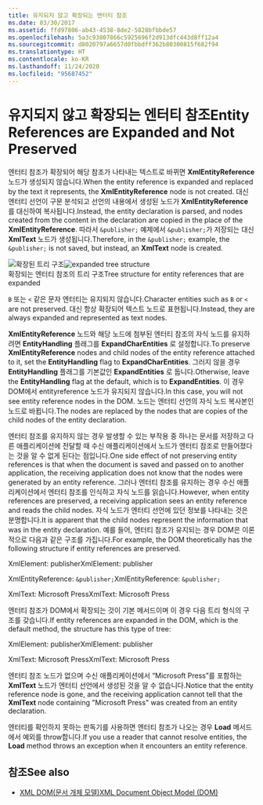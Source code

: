 ```yaml
---
title: 유지되지 않고 확장되는 엔터티 참조
ms.date: 03/30/2017
ms.assetid: ffd97806-ab43-4538-8de2-5828bfbbde57
ms.openlocfilehash: 5a3c93807866c5925696f2d913dfc443d8ff12a4
ms.sourcegitcommit: d8020797a6657d0fbbdff362b80300815f682f94
ms.translationtype: HT
ms.contentlocale: ko-KR
ms.lasthandoff: 11/24/2020
ms.locfileid: "95687452"
---
```

# <a name="entity-references-are-expanded-and-not-preserved"></a><span data-ttu-id="5a695-102">유지되지 않고 확장되는 엔터티 참조</span><span class="sxs-lookup"><span data-stu-id="5a695-102">Entity References are Expanded and Not Preserved</span></span>

<span data-ttu-id="5a695-103">엔터티 참조가 확장되어 해당 참조가 나타내는 텍스트로 바뀌면 **XmlEntityReference** 노드가 생성되지 않습니다.</span><span class="sxs-lookup"><span data-stu-id="5a695-103">When the entity reference is expanded and replaced by the text it represents, the **XmlEntityReference** node is not created.</span></span> <span data-ttu-id="5a695-104">대신 엔터티 선언이 구문 분석되고 선언의 내용에서 생성된 노드가 **XmlEntityReference** 를 대신하여 복사됩니다.</span><span class="sxs-lookup"><span data-stu-id="5a695-104">Instead, the entity declaration is parsed, and nodes created from the content in the declaration are copied in the place of the **XmlEntityReference**.</span></span> <span data-ttu-id="5a695-105">따라서 `&publisher;` 예제에서 `&publisher;`가 저장되는 대신 **XmlText** 노드가 생성됩니다.</span><span class="sxs-lookup"><span data-stu-id="5a695-105">Therefore, in the `&publisher;` example, the `&publisher;` is not saved, but instead, an **XmlText** node is created.</span></span>  
  
 <span data-ttu-id="5a695-106">![확장된 트리 구조](media/xmlentityref-expanded-nodes.gif "xmlentityref_expanded_nodes")</span><span class="sxs-lookup"><span data-stu-id="5a695-106">![expanded tree structure](media/xmlentityref-expanded-nodes.gif "xmlentityref_expanded_nodes")</span></span>  
<span data-ttu-id="5a695-107">확장되는 엔터티 참조의 트리 구조</span><span class="sxs-lookup"><span data-stu-id="5a695-107">Tree structure for entity references that are expanded</span></span>  
  
 <span data-ttu-id="5a695-108">`B` 또는 `<` 같은 문자 엔터티는 유지되지 않습니다.</span><span class="sxs-lookup"><span data-stu-id="5a695-108">Character entities such as `B` or `<` are not preserved.</span></span> <span data-ttu-id="5a695-109">대신 항상 확장되어 텍스트 노드로 표현됩니다.</span><span class="sxs-lookup"><span data-stu-id="5a695-109">Instead, they are always expanded and represented as text nodes.</span></span>  
  
 <span data-ttu-id="5a695-110">**XmlEntityReference** 노드와 해당 노드에 첨부된 엔터티 참조의 자식 노드를 유지하려면 **EntityHandling** 플래그를 **ExpandCharEntities** 로 설정합니다.</span><span class="sxs-lookup"><span data-stu-id="5a695-110">To preserve **XmlEntityReference** nodes and child nodes of the entity reference attached to it, set the **EntityHandling** flag to **ExpandCharEntities**.</span></span> <span data-ttu-id="5a695-111">그러지 않을 경우 **EntityHandling** 플래그를 기본값인 **ExpandEntities** 로 둡니다.</span><span class="sxs-lookup"><span data-stu-id="5a695-111">Otherwise, leave the **EntityHandling** flag at the default, which is to **ExpandEntities**.</span></span> <span data-ttu-id="5a695-112">이 경우 DOM에서 entityreference 노드가 유지되지 않습니다.</span><span class="sxs-lookup"><span data-stu-id="5a695-112">In this case, you will not see entity reference nodes in the DOM.</span></span> <span data-ttu-id="5a695-113">노드는 엔터티 선언의 자식 노드 복사본인 노드로 바뀝니다.</span><span class="sxs-lookup"><span data-stu-id="5a695-113">The nodes are replaced by the nodes that are copies of the child nodes of the entity declaration.</span></span>  
  
 <span data-ttu-id="5a695-114">엔터티 참조를 유지하지 않는 경우 발생할 수 있는 부작용 중 하나는 문서를 저장하고 다른 애플리케이션에 전달할 때 수신 애플리케이션에서 노드가 엔터티 참조로 만들어졌다는 것을 알 수 없게 된다는 점입니다.</span><span class="sxs-lookup"><span data-stu-id="5a695-114">One side effect of not preserving entity references is that when the document is saved and passed on to another application, the receiving application does not know that the nodes were generated by an entity reference.</span></span> <span data-ttu-id="5a695-115">그러나 엔터티 참조를 유지하는 경우 수신 애플리케이션에서 엔터티 참조를 인식하고 자식 노드를 읽습니다.</span><span class="sxs-lookup"><span data-stu-id="5a695-115">However, when entity references are preserved, a receiving application sees an entity reference and reads the child nodes.</span></span> <span data-ttu-id="5a695-116">자식 노드가 엔터티 선언에 있던 정보를 나타내는 것은 분명합니다.</span><span class="sxs-lookup"><span data-stu-id="5a695-116">It is apparent that the child nodes represent the information that was in the entity declaration.</span></span> <span data-ttu-id="5a695-117">예를 들어, 엔터티 참조가 유지되는 경우 DOM은 이론적으로 다음과 같은 구조를 가집니다.</span><span class="sxs-lookup"><span data-stu-id="5a695-117">For example, the DOM theoretically has the following structure if entity references are preserved.</span></span>  
  
 <span data-ttu-id="5a695-118">XmlElement: publisher</span><span class="sxs-lookup"><span data-stu-id="5a695-118">XmlElement: publisher</span></span>  
  
 <span data-ttu-id="5a695-119">XmlEntityReference: `&publisher;`</span><span class="sxs-lookup"><span data-stu-id="5a695-119">XmlEntityReference: `&publisher;`</span></span>  
  
 <span data-ttu-id="5a695-120">XmlText: Microsoft Press</span><span class="sxs-lookup"><span data-stu-id="5a695-120">XmlText: Microsoft Press</span></span>  
  
 <span data-ttu-id="5a695-121">엔터티 참조가 DOM에서 확장되는 것이 기본 메서드이며 이 경우 다음 트리 형식의 구조를 갖습니다.</span><span class="sxs-lookup"><span data-stu-id="5a695-121">If entity references are expanded in the DOM, which is the default method, the structure has this type of tree:</span></span>  
  
 <span data-ttu-id="5a695-122">XmlElement: publisher</span><span class="sxs-lookup"><span data-stu-id="5a695-122">XmlElement: publisher</span></span>  
  
 <span data-ttu-id="5a695-123">XmlText: Microsoft Press</span><span class="sxs-lookup"><span data-stu-id="5a695-123">XmlText: Microsoft Press</span></span>  
  
 <span data-ttu-id="5a695-124">엔터티 참조 노드가 없으며 수신 애플리케이션에서 “Microsoft Press”를 포함하는 **XmlText** 노드가 엔터티 선언에서 생성된 것을 알 수 없습니다.</span><span class="sxs-lookup"><span data-stu-id="5a695-124">Notice that the entity reference node is gone, and the receiving application cannot tell that the **XmlText** node containing "Microsoft Press" was created from an entity declaration.</span></span>  
  
 <span data-ttu-id="5a695-125">엔터티를 확인하지 못하는 판독기를 사용하면 엔터티 참조가 나오는 경우 **Load** 메서드에서 예외를 throw합니다.</span><span class="sxs-lookup"><span data-stu-id="5a695-125">If you use a reader that cannot resolve entities, the **Load** method throws an exception when it encounters an entity reference.</span></span>  
  
## <a name="see-also"></a><span data-ttu-id="5a695-126">참조</span><span class="sxs-lookup"><span data-stu-id="5a695-126">See also</span></span>

- [<span data-ttu-id="5a695-127">XML DOM(문서 개체 모델)</span><span class="sxs-lookup"><span data-stu-id="5a695-127">XML Document Object Model (DOM)</span></span>](xml-document-object-model-dom.md)

